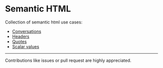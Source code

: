 # Semantic HTML

Collection of semantic html use cases:

* [Conversations](html/conversations.md)
* [Headers](html/headers.md)
* [Quotes](html/quotes.md)
* [Scalar values](html/scalar-values.md)

--- 

Contributions like issues or pull request are highly appreciated.
